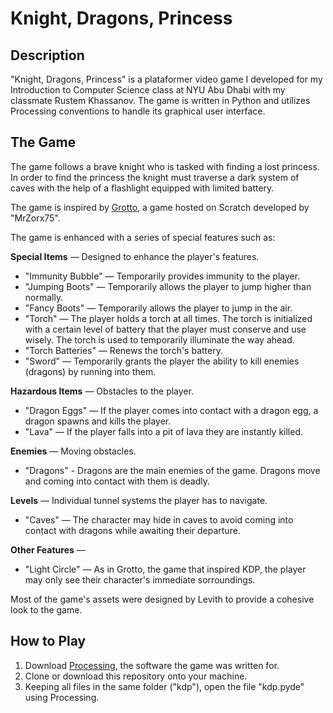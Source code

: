 # Knight, Dragons, Princess
## Description
"Knight, Dragons, Princess" is a plataformer video game I developed for my Introduction to Computer Science class at NYU Abu Dhabi with my classmate Rustem Khassanov. The game is written in Python and utilizes Processing conventions to handle its graphical user interface. 

## The Game
The game follows a brave knight who is tasked with finding a lost princess. In order to find the princess the knight must traverse a dark system of caves with the help of a flashlight equipped with limited battery. 

The game is inspired by [Grotto](https://scratch.mit.edu/projects/596294350/), a game hosted on Scratch developed by "MrZorx75". 

The game is enhanced with a series of special features such as:

**Special Items** — Designed to enhance the player's features.
- "Immunity Bubble" — Temporarily provides immunity to the player.
- "Jumping Boots" — Temporarily allows the player to jump higher than normally.
- "Fancy Boots" —  Temporarily allows the player to jump in the air.
- "Torch" — The player holds a torch at all times. The torch is initialized with a certain level of battery that the player must conserve and use wisely. The torch is used to temporarily illuminate the way ahead. 
- "Torch Batteries" — Renews the torch's battery.
- "Sword" — Temporarily grants the player the ability to kill enemies (dragons) by running into them.

**Hazardous Items** — Obstacles to the player.
- "Dragon Eggs" — If the player comes into contact with a dragon egg, a dragon spawns and kills the player.
- "Lava" — If the player falls into a pit of lava they are instantly killed.

**Enemies** — Moving obstacles.
- "Dragons" - Dragons are the main enemies of the game. Dragons move and coming into contact with them is deadly.

**Levels** — Individual tunnel systems the player has to navigate.
- "Caves" — The character may hide in caves to avoid coming into contact with dragons while awaiting their departure.

**Other Features** —
- "Light Circle" — As in Grotto, the game that inspired KDP, the player may only see their character's immediate sorroundings.

Most of the game's assets were designed by Levith to provide a cohesive look to the game. 

## How to Play
1. Download [Processing](https://processing.org/), the software the game was written for.
2. Clone or download this repository onto your machine.
3. Keeping all files in the same folder ("kdp"), open the file "kdp.pyde" using Processing.
